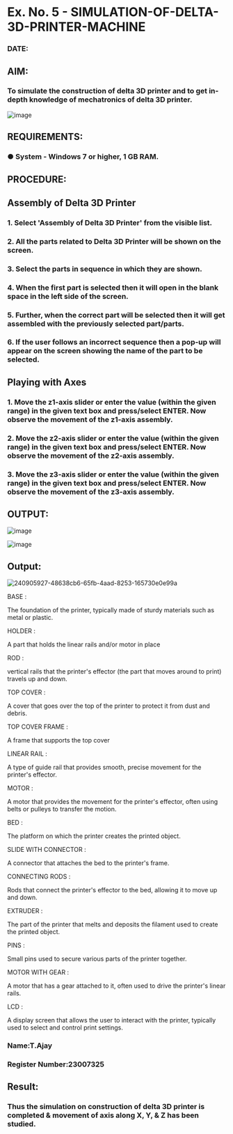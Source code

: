 # Ex. No. 5 - SIMULATION-OF-DELTA-3D-PRINTER-MACHINE

### DATE: 
## AIM:
### To simulate the construction of delta 3D printer and to get in-depth knowledge of mechatronics of delta 3D printer.

![image](https://github.com/Sellakumar1987/Ex.-No.-5---SIMULATION-OF-DELTA-3D-PRINTER-MACHINE/assets/113594316/c784471e-098f-456d-9c1b-e9f0ce56cc9b)

## REQUIREMENTS:
### ●	System - Windows 7 or higher, 1 GB RAM.

## PROCEDURE:

## Assembly of Delta 3D Printer
### 1.	Select 'Assembly of Delta 3D Printer' from the visible list.
### 2.	All the parts related to Delta 3D Printer will be shown on the screen.
### 3.	Select the parts in sequence in which they are shown.
### 4.	When the first part is selected then it will open in the blank space in the left side of the screen.
### 5.	Further, when the correct part will be selected then it will get assembled with the previously selected part/parts.
### 6.	If the user follows an incorrect sequence then a pop-up will appear on the screen showing the name of the part to be selected.

## Playing with Axes
### 1.	Move the z1-axis slider or enter the value (within the given range) in the given text box and press/select ENTER. Now observe the movement of the z1-axis assembly.
### 2.	Move the z2-axis slider or enter the value (within the given range) in the given text box and press/select ENTER. Now observe the movement of the z2-axis assembly.
### 3.	Move the z3-axis slider or enter the value (within the given range) in the given text box and press/select ENTER. Now observe the movement of the z3-axis assembly.

## OUTPUT:
![image](https://github.com/Sellakumar1987/Ex.-No.-5---SIMULATION-OF-DELTA-3D-PRINTER-MACHINE/assets/113594316/10304caa-3e0f-4c4a-bd73-3cadb477a64b)

![image](https://github.com/Sellakumar1987/Ex.-No.-5---SIMULATION-OF-DELTA-3D-PRINTER-MACHINE/assets/113594316/1f3e6b6d-0724-41dc-b7d2-15516060d066)

## Output:
![240905927-48638cb6-65fb-4aad-8253-165730e0e99a](https://github.com/MavillaPranathi/Ex.-No.-5---SIMULATION-OF-DELTA-3D-PRINTER-MACHINE/assets/118343610/1093dfb1-d003-4e5f-a5c9-c8ceafea8f12)

BASE :

The foundation of the printer, typically made of sturdy materials such as metal or plastic.

HOLDER :

A part that holds the linear rails and/or motor in place

ROD :

vertical rails that the printer's effector (the part that moves around to print) travels up and down.

TOP COVER :

A cover that goes over the top of the printer to protect it from dust and debris.

TOP COVER FRAME :

A frame that supports the top cover

LINEAR RAIL :

A type of guide rail that provides smooth, precise movement for the printer's effector.

MOTOR :

A motor that provides the movement for the printer's effector, often using belts or pulleys to transfer the motion.

BED :

The platform on which the printer creates the printed object.

SLIDE WITH CONNECTOR :

A connector that attaches the bed to the printer's frame.

CONNECTING RODS :

Rods that connect the printer's effector to the bed, allowing it to move up and down.

EXTRUDER :

The part of the printer that melts and deposits the filament used to create the printed object.

PINS :

Small pins used to secure various parts of the printer together.

MOTOR WITH GEAR :

A motor that has a gear attached to it, often used to drive the printer's linear rails.

LCD :

A display screen that allows the user to interact with the printer, typically used to select and control print settings.


### Name:T.Ajay
### Register Number:23007325

## Result: 
### Thus the simulation on construction of delta 3D printer is completed & movement of axis along X, Y, & Z has been studied.
